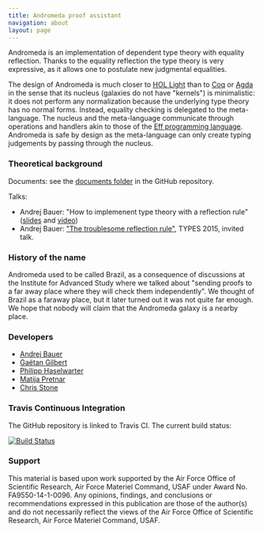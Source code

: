 ```yaml
---
title: Andromeda proof assistant
navigation: about
layout: page
---
```


Andromeda is an implementation of dependent type theory with equality reflection. Thanks
to the equality reflection the type theory is very expressive, as it allows one to postulate
new judgmental equalities.

The design of Andromeda is much closer to
[HOL Light](http://www.cl.cam.ac.uk/~jrh13/hol-light/) than to [Coq](https://coq.inria.fr)
or [Agda](http://wiki.portal.chalmers.se/agda/pmwiki.php) in the sense that its nucleus
(galaxies do not have "kernels") is minimalistic: it does not perform any normalization
because the underlying type theory has no normal forms. Instead, equality checking is
delegated to the meta-language. The nucleus and the meta-language communicate through
operations and handlers akin to those of the
[Eff programming language](http://www.eff-lang.org). Andromeda is safe by design as the
meta-language can only create typing judgements by passing through the nucleus.

### Theoretical background

Documents: see the
[documents folder](https://github.com/Andromedans/andromeda/tree/master/doc) in the GitHub
repository.

Talks:

* Andrej Bauer: "How to implemenent type theory with a reflection rule"
  ([slides](http://www.qmac.ox.ac.uk/events/Talk%20slides/Bauer-HoTT-Oxford.pdf) and
   [video](https://www.youtube.com/watch?v=IlfQjWqrK6I))
* Andrej Bauer: ["The troublesome reflection rule"](http://math.andrej.com/2015/05/19/the-troublesome-reflection-rule-types-2015-slides/), TYPES 2015, invited talk.


### History of the name

Andromeda used to be called Brazil, as a consequence of discussions at the Institute for
Advanced Study where we talked about "sending proofs to a far away place where they will
check them independently". We thought of Brazil as a faraway place, but it later turned
out it was not quite far enough. We hope that nobody will claim that the Andromeda galaxy
is a nearby place.

### Developers

* [Andrej Bauer](http://andrej.com/)
* [Gaëtan Gilbert](https://github.com/SkySkimmer)
* [Philipp Haselwarter](https://www.haselwarter.org/~philipp/)
* [Matija Pretnar](http://matija.pretnar.info/)
* [Chris Stone](https://www.cs.hmc.edu/~stone/)


### Travis Continuous Integration

The GitHub repository is linked to Travis CI. The current build status:

[![Build Status](https://api.travis-ci.org/Andromedans/andromeda.png?branch=master)](https://travis-ci.org/Andromedans/andromeda)

### Support

This material is based upon work supported by the Air Force Office of Scientific Research,
Air Force Materiel Command, USAF under Award No. FA9550-14-1-0096. Any opinions, findings,
and conclusions or recommendations expressed in this publication are those of the
author(s) and do not necessarily reflect the views of the Air Force Office of Scientific
Research, Air Force Materiel Command, USAF.
